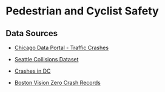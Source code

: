 # Pedestrian and Cyclist Safety

## Data Sources

* [Chicago Data Portal - Traffic Crashes](https://data.cityofchicago.org/Transportation/Traffic-Crashes-Crashes/85ca-t3if)

* [Seattle Collisions Dataset](https://data.seattle.gov/Transportation/Collisions/vac5-r8kk)

* [Crashes in DC](https://opendata.dc.gov/datasets/crashes-in-dc)

* [Boston Vision Zero Crash Records](https://data.boston.gov/dataset/vision-zero-crash-records)
